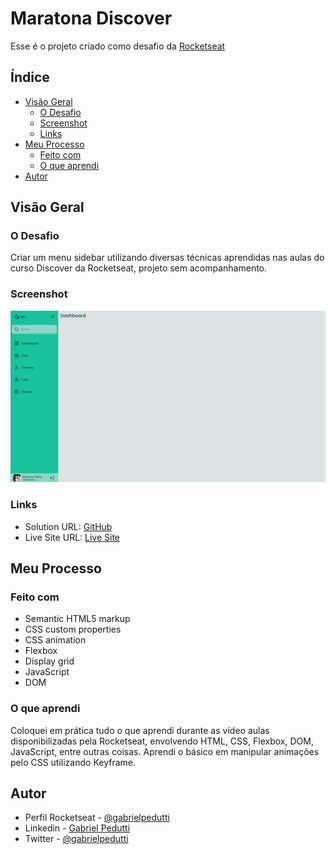 # Maratona Discover

Esse é o projeto criado como desafio da [Rocketseat](https://www.rocketseat.com.br/)

## Índice

- [Visão Geral](#Visão-Geral)
  - [O Desafio](#O-Desafio)
  - [Screenshot](#screenshot)
  - [Links](#links)
- [Meu Processo](#Meu-Processo)
  - [Feito com](#Feito-com)
  - [O que aprendi](#O-que-aprendi)
- [Autor](#autor)

## Visão Geral

### O Desafio

Criar um menu sidebar utilizando diversas técnicas aprendidas nas aulas do curso Discover da Rocketseat, projeto sem acompanhamento.

### Screenshot

![](./screenshot.png)

### Links

- Solution URL: [GitHub](https://github.com/gabrielpedutti/Desafio-sidebar)
- Live Site URL: [Live Site](https://gabrielpedutti.github.io/Desafio-sidebar)

## Meu Processo

### Feito com

- Semantic HTML5 markup
- CSS custom properties
- CSS animation
- Flexbox
- Display grid
- JavaScript
- DOM

### O que aprendi

Coloquei em prática tudo o que aprendi durante as vídeo aulas disponibilizadas pela Rocketseat, envolvendo HTML, CSS, Flexbox, DOM, JavaScript, entre outras coisas.
Aprendi o básico em manipular animações pelo CSS utilizando Keyframe.

## Autor

- Perfil Rocketseat - [@gabrielpedutti](https://app.rocketseat.com.br/me/gabriel-pedutti-03660)
- Linkedin - [Gabriel Pedutti](https://www.linkedin.com/in/gabriel-pedutti-9698b520b/)
- Twitter - [@gabrielpedutti](https://www.twitter.com/gabrielpedutti)




